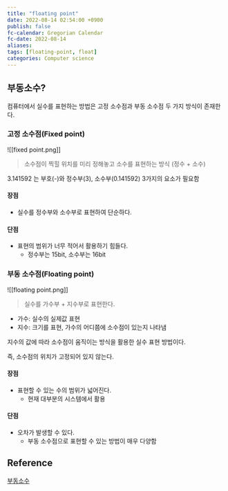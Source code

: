 ```yaml
---
title: "floating point"
date: 2022-08-14 02:54:00 +0900
publish: false
fc-calendar: Gregorian Calendar
fc-date: 2022-08-14
aliases: 
tags: [floating-point, float]
categories: Computer science
---
```


## 부동소수?

컴퓨터에서 실수를 표현하는 방법은 고정 소수점과 부동 소수점 두 가지 방식이 존재한다.

### 고정 소수점(Fixed point)

![[fixed point.png]]

> 소수점이 찍힐 위치를 미리 정해놓고 소수를 표현하는 방식 (정수 + 소수)

3.141592 는 부호(-)와 정수부(3), 소수부(0.141592) 3가지의 요소가 필요함

#### 장점

- 실수를 정수부와 소수부로 표현하여 단순하다.

#### 단점

- 표현의 범위가 너무 적어서 활용하기 힘들다.
	- 정수부는 15bit, 소수부는 16bit

### 부동 소수점(Floating point)

![[floating point.png]]

> 실수를 가수부 + 지수부로 표현한다.

- 가수: 실수의 실제값 표현
- 지수: 크기를 표현, 가수의 어디쯤에 소수점이 있는지 나타냄

지수의 값에 따라 소수점이 움직이는 방식을 활용한 실수 표현 방법이다.

즉, 소수점의 위치가 고정되어 있지 않는다.

#### 장점

- 표현할 수 있는 수의 범위가 넓어진다.
	- 현재 대부분의 시스템에서 활용

#### 단점

- 오차가 발생할 수 있다.
	- 부동 소수점으로 표현할 수 있는 방법이 매우 다양함

## Reference

[부동소수](https://www.tcpschool.com/cpp/cpp_datatype_floatingPointNumber)
